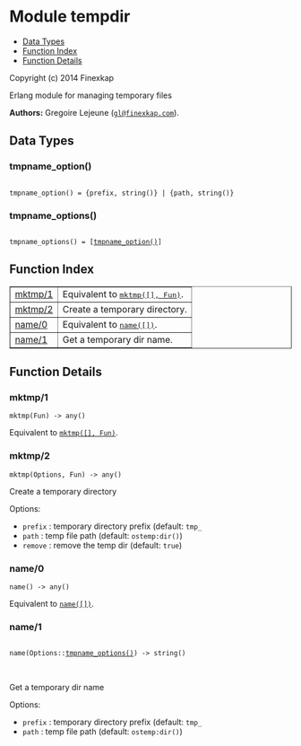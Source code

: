 

# Module tempdir #
* [Data Types](#types)
* [Function Index](#index)
* [Function Details](#functions)

Copyright (c) 2014 Finexkap

Erlang module for managing temporary files

__Authors:__ Gregoire Lejeune ([`gl@finexkap.com`](mailto:gl@finexkap.com)).

<a name="types"></a>

## Data Types ##




### <a name="type-tmpname_option">tmpname_option()</a> ###



<pre><code>
tmpname_option() = {prefix, string()} | {path, string()}
</code></pre>





### <a name="type-tmpname_options">tmpname_options()</a> ###



<pre><code>
tmpname_options() = [<a href="#type-tmpname_option">tmpname_option()</a>]
</code></pre>


<a name="index"></a>

## Function Index ##


<table width="100%" border="1" cellspacing="0" cellpadding="2" summary="function index"><tr><td valign="top"><a href="#mktmp-1">mktmp/1</a></td><td>Equivalent to <a href="#mktmp-2"><tt>mktmp([], Fun)</tt></a>.</td></tr><tr><td valign="top"><a href="#mktmp-2">mktmp/2</a></td><td> 
Create a temporary directory.</td></tr><tr><td valign="top"><a href="#name-0">name/0</a></td><td>Equivalent to <a href="#name-1"><tt>name([])</tt></a>.</td></tr><tr><td valign="top"><a href="#name-1">name/1</a></td><td> 
Get a temporary dir name.</td></tr></table>


<a name="functions"></a>

## Function Details ##

<a name="mktmp-1"></a>

### mktmp/1 ###

`mktmp(Fun) -> any()`

Equivalent to [`mktmp([], Fun)`](#mktmp-2).
<a name="mktmp-2"></a>

### mktmp/2 ###

`mktmp(Options, Fun) -> any()`


 
Create a temporary directory



Options:


* `prefix` : temporary directory prefix (default: `tmp_`
* `path` : temp file path (default: `ostemp:dir()`)
* `remove` : remove the temp dir (default: `true`)
<a name="name-0"></a>

### name/0 ###

`name() -> any()`

Equivalent to [`name([])`](#name-1).
<a name="name-1"></a>

### name/1 ###


<pre><code>
name(Options::<a href="#type-tmpname_options">tmpname_options()</a>) -&gt; string()
</code></pre>
<br />


 
Get a temporary dir name



Options:


* `prefix` : temporary directory prefix (default: `tmp_`
* `path` : temp file path (default: `ostemp:dir()`)
